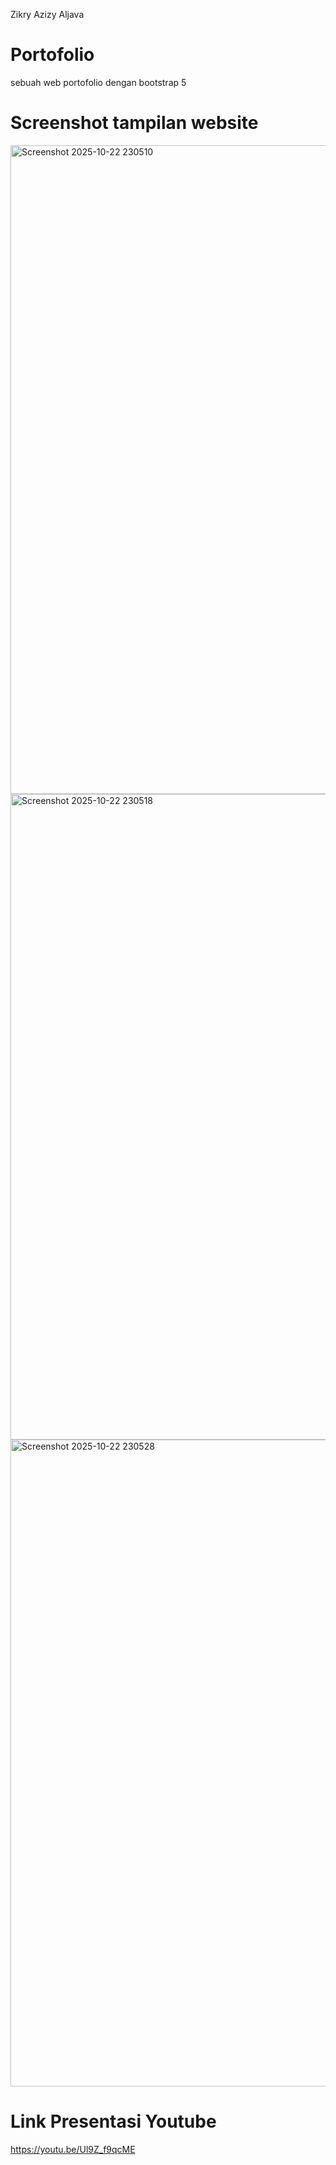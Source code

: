 Zikry Azizy Aljava
# Portofolio
sebuah web portofolio dengan bootstrap 5
# Screenshot tampilan website

<img width="1919" height="1038" alt="Screenshot 2025-10-22 230510" src="https://github.com/user-attachments/assets/7e7fc738-9070-4553-a4b4-fd358134115d" />
<img width="1919" height="1033" alt="Screenshot 2025-10-22 230518" src="https://github.com/user-attachments/assets/cb4aaab3-9ad2-4511-be23-54387758a751" />
<img width="1919" height="1035" alt="Screenshot 2025-10-22 230528" src="https://github.com/user-attachments/assets/02037e65-93be-4ad9-be31-723d14c2ed7a" />

# Link Presentasi Youtube
https://youtu.be/Ul9Z_f9qcME
